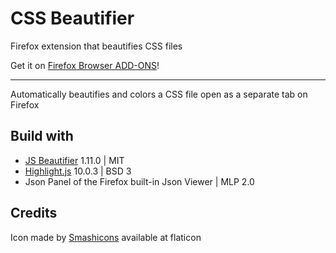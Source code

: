 # CSS Beautifier

Firefox extension that beautifies CSS files

Get it on [Firefox Browser ADD-ONS](https://addons.mozilla.org/en-US/firefox/addon/css-beautifier/)!

---

Automatically beautifies and colors a CSS file open as a separate tab on Firefox

## Build with
* [JS Beautifier](https://github.com/beautify-web/js-beautify) 1.11.0 | MIT
* [Highlight.js](https://github.com/highlightjs/highlight.js) 10.0.3 | BSD 3
* Json Panel of the Firefox built-in Json Viewer | MLP 2.0

## Credits
Icon made by [Smashicons](https://www.flaticon.com/authors/smashicons) available at flaticon
